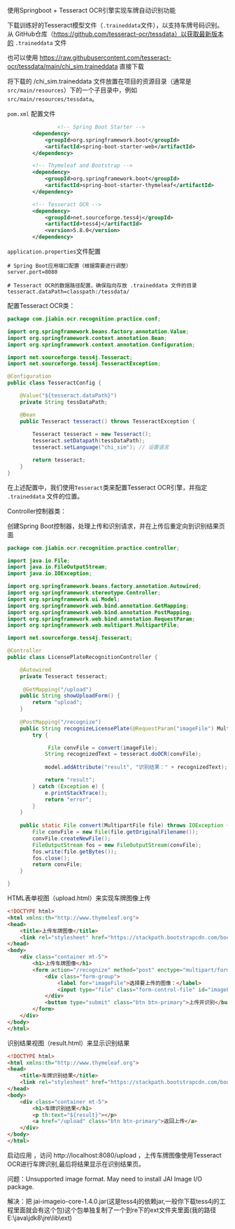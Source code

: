 使用Springboot + Tesseract OCR引擎实现车牌自动识别功能

下载训练好的Tesseract模型文件（`.traineddata`文件），以支持车牌号码识别。从 GitHub仓库（https://github.com/tesseract-ocr/tessdata）以获取最新版本的 `.traineddata` 文件

也可以使用 https://raw.githubusercontent.com/tesseract-ocr/tessdata/main/chi_sim.traineddata 直接下载

将下载的 /chi_sim.traineddata  文件放置在项目的资源目录（通常是`src/main/resources`）下的一个子目录中，例如 `src/main/resources/tessdata`。

 `pom.xml` 配置文件

```xml
				<!-- Spring Boot Starter -->
        <dependency>
            <groupId>org.springframework.boot</groupId>
            <artifactId>spring-boot-starter-web</artifactId>
        </dependency>

        <!-- Thymeleaf and Bootstrap -->
        <dependency>
            <groupId>org.springframework.boot</groupId>
            <artifactId>spring-boot-starter-thymeleaf</artifactId>
        </dependency>

        <!-- Tesseract OCR -->
        <dependency>
            <groupId>net.sourceforge.tess4j</groupId>
            <artifactId>tess4j</artifactId>
            <version>5.8.0</version>
        </dependency>
```

`application.properties`文件配置

```properties
# Spring Boot应用端口配置（根据需要进行调整）
server.port=8080

# Tesseract OCR的数据路径配置，确保指向存放 .traineddata 文件的目录
tesseract.dataPath=classpath:/tessdata/
```

配置Tesseract OCR类：

```java
package com.jiabin.ocr.recognition.practice.conf;

import org.springframework.beans.factory.annotation.Value;
import org.springframework.context.annotation.Bean;
import org.springframework.context.annotation.Configuration;

import net.sourceforge.tess4j.Tesseract;
import net.sourceforge.tess4j.TesseractException;

@Configuration
public class TesseractConfig {

    @Value("${tesseract.dataPath}")
    private String tessDataPath;

    @Bean
    public Tesseract tesseract() throws TesseractException {
    	
        Tesseract tesseract = new Tesseract();
        tesseract.setDatapath(tessDataPath);
        tesseract.setLanguage("chi_sim"); // 设置语言

        return tesseract;
    }
}
```

在上述配置中，我们使用`Tesseract`类来配置Tesseract OCR引擎，并指定 `.traineddata` 文件的位置。

Controller控制器类：

创建Spring Boot控制器，处理上传和识别请求，并在上传后重定向到识别结果页面

```java
package com.jiabin.ocr.recognition.practice.controller;

import java.io.File;
import java.io.FileOutputStream;
import java.io.IOException;

import org.springframework.beans.factory.annotation.Autowired;
import org.springframework.stereotype.Controller;
import org.springframework.ui.Model;
import org.springframework.web.bind.annotation.GetMapping;
import org.springframework.web.bind.annotation.PostMapping;
import org.springframework.web.bind.annotation.RequestParam;
import org.springframework.web.multipart.MultipartFile;

import net.sourceforge.tess4j.Tesseract;

@Controller
public class LicensePlateRecognitionController {

    @Autowired
    private Tesseract tesseract;
    
     @GetMapping("/upload")
    public String showUploadForm() {
        return "upload";
    }
    
    @PostMapping("/recognize")
    public String recognizeLicensePlate(@RequestParam("imageFile") MultipartFile imageFile, Model model) {
        try {

             File convFile = convert(imageFile);
            String recognizedText = tesseract.doOCR(convFile);
            
            model.addAttribute("result", "识别结果：" + recognizedText);

            return "result";
        } catch (Exception e) {
            e.printStackTrace();
            return "error";
        }
    }
    
    public static File convert(MultipartFile file) throws IOException {
        File convFile = new File(file.getOriginalFilename());
        convFile.createNewFile();
        FileOutputStream fos = new FileOutputStream(convFile);
        fos.write(file.getBytes());
        fos.close();
        return convFile;
    }

}
```

HTML表单视图（upload.html）来实现车牌图像上传

```html
<!DOCTYPE html>
<html xmlns:th="http://www.thymeleaf.org">
<head>
    <title>上传车牌图像</title>
    <link rel="stylesheet" href="https://stackpath.bootstrapcdn.com/bootstrap/4.5.2/css/bootstrap.min.css">
</head>
<body>
    <div class="container mt-5">
        <h1>上传车牌图像</h1>
        <form action="/recognize" method="post" enctype="multipart/form-data">
            <div class="form-group">
                <label for="imageFile">选择要上传的图像：</label>
                <input type="file" class="form-control-file" id="imageFile" name="imageFile">
            </div>
            <button type="submit" class="btn btn-primary">上传并识别</button>
        </form>
    </div>
</body>
</html>
```

识别结果视图（result.html）来显示识别结果

```html
<!DOCTYPE html>
<html xmlns:th="http://www.thymeleaf.org">
<head>
    <title>车牌识别结果</title>
    <link rel="stylesheet" href="https://stackpath.bootstrapcdn.com/bootstrap/4.5.2/css/bootstrap.min.css">
</head>
<body>
    <div class="container mt-5">
        <h1>车牌识别结果</h1>
        <p th:text="${result}"></p>
        <a href="/upload" class="btn btn-primary">返回上传</a>
    </div>
</body>
</html>
```

启动应用 ，访问 http://localhost:8080/upload ，上传车牌图像使用Tesseract OCR进行车牌识别,最后将结果显示在识别结果页。



问题：Unsupported image format. May need to install JAI Image I/O package. 

解决：把 jai-imageio-core-1.4.0.jar(这是tess4j的依赖jar,一般你下载tess4j的工程里面就会有这个包)这个包单独复制了一个到re下的ext文件夹里面(我的路径E:\java\jdk8\jre\lib\ext)